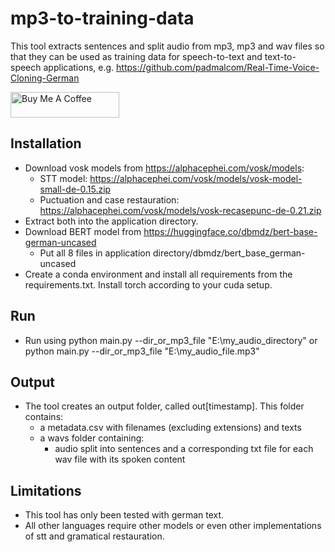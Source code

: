 # mp3-to-training-data

This tool extracts sentences and split audio from mp3, mp3 and wav files so that they can be used as training data for speech-to-text and text-to-speech applications,
e.g. https://github.com/padmalcom/Real-Time-Voice-Cloning-German

<a href="https://www.buymeacoffee.com/padmalcom" target="_blank"><img src="https://cdn.buymeacoffee.com/buttons/default-orange.png" alt="Buy Me A Coffee" height="41" width="174"></a>

## Installation
- Download vosk models from https://alphacephei.com/vosk/models:
	- STT model: https://alphacephei.com/vosk/models/vosk-model-small-de-0.15.zip
	- Puctuation and case restauration: https://alphacephei.com/vosk/models/vosk-recasepunc-de-0.21.zip
- Extract both into the application directory.
- Download BERT model from https://huggingface.co/dbmdz/bert-base-german-uncased
	- Put all 8 files in application directory/dbmdz/bert_base_german-uncased
- Create a conda environment and install all requirements from the requirements.txt. Install torch according to your cuda setup.

## Run
- Run using python main.py --dir_or_mp3_file "E:\my_audio_directory\" or python main.py --dir_or_mp3_file "E:\my_audio_file.mp3"

## Output
- The tool creates an output folder, called out[timestamp]. This folder contains:
	- a metadata.csv with filenames (excluding extensions) and texts
	- a wavs folder containing:
		- audio split into sentences and a corresponding txt file for each wav file with its spoken content

## Limitations
- This tool has only been tested with german text.
- All other languages require other models or even other implementations of stt and gramatical restauration.

